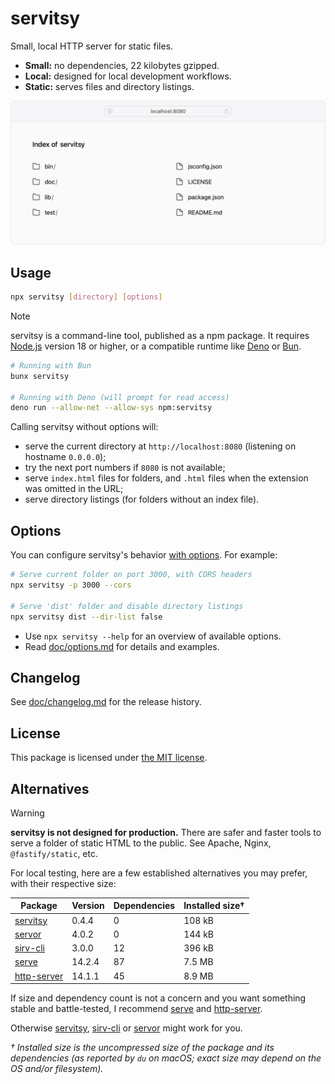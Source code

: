 # servitsy

Small, local HTTP server for static files.

- **Small:** no dependencies, 22 kilobytes gzipped.
- **Local:** designed for local development workflows.
- **Static:** serves files and directory listings.

<img alt="Web browser screenshot of a directory listing for the servitsy source code, served by servitsy on localhost:8080" src="https://raw.githubusercontent.com/fvsch/servitsy/refs/heads/main/doc/example.png" width="820">

## Usage

```sh
npx servitsy [directory] [options]
```

> [!NOTE]
> servitsy is a command-line tool, published as a npm package. It requires [Node.js] version 18 or higher, or a compatible runtime like [Deno] or [Bun].

```sh
# Running with Bun
bunx servitsy

# Running with Deno (will prompt for read access)
deno run --allow-net --allow-sys npm:servitsy
```

Calling servitsy without options will:

- serve the current directory at `http://localhost:8080` (listening on hostname `0.0.0.0`);
- try the next port numbers if `8080` is not available;
- serve `index.html` files for folders, and `.html` files when the extension was omitted in the URL;
- serve directory listings (for folders without an index file).

## Options

You can configure servitsy's behavior [with options](https://github.com/fvsch/servitsy/blob/main/doc/options.md). For example:

```sh
# Serve current folder on port 3000, with CORS headers
npx servitsy -p 3000 --cors

# Serve 'dist' folder and disable directory listings
npx servitsy dist --dir-list false
```

- Use `npx servitsy --help` for an overview of available options.
- Read [doc/options.md](https://github.com/fvsch/servitsy/blob/main/doc/options.md) for details and examples.

## Changelog

See [doc/changelog.md](https://github.com/fvsch/servitsy/blob/main/doc/changelog.md) for the release history.

## License

This package is licensed under [the MIT license](./LICENSE).

## Alternatives

> [!WARNING]
> **servitsy is not designed for production.** There are safer and faster tools to serve a folder of static HTML to the public. See Apache, Nginx, `@fastify/static`, etc.

For local testing, here are a few established alternatives you may prefer, with their respective size:

| Package       | Version | Dependencies | Installed size† |
| ------------- | ------- | ------------ | --------------- |
| [servitsy]    | 0.4.4   | 0            | 108 kB          |
| [servor]      | 4.0.2   | 0            | 144 kB          |
| [sirv-cli]    | 3.0.0   | 12           | 396 kB          |
| [serve]       | 14.2.4  | 87           | 7.5 MB          |
| [http-server] | 14.1.1  | 45           | 8.9 MB          |

If size and dependency count is not a concern and you want something stable and battle-tested, I recommend [serve] and [http-server].

Otherwise [servitsy], [sirv-cli] or [servor] might work for you.

_† Installed size is the uncompressed size of the package and its dependencies (as reported by `du` on macOS; exact size may depend on the OS and/or filesystem)._

[Bun]: https://bun.sh/
[Deno]: https://deno.com/
[Node.js]: https://nodejs.org/
[http-server]: https://www.npmjs.com/package/http-server
[serve]: https://www.npmjs.com/package/serve
[servitsy]: https://www.npmjs.com/package/servitsy
[servor]: https://www.npmjs.com/package/servor
[sirv-cli]: https://www.npmjs.com/package/sirv-cli
